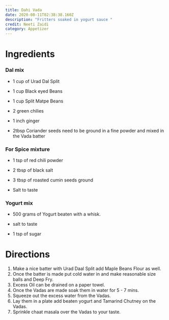 ```yaml
---
title: Dahi Vada
date: 2020-08-11T02:38:38.160Z
description: "Fritters soaked in yogurt sauce "
credit: Neeti Zaidi
category: Appetizer
---
```

# Ingredients 

### Dal mix

- 1 cup of Urad Dal Split

- 1 cup Black eyed Beans

- 1 cup Split Matpe Beans

- 2 green chilies

- 1 inch ginger

- 2tbsp Coriander seeds need to be ground in a fine powder[](<>) and mixed in the Vada batter

### For Spice mixture

- 1 tsp of red chili powder

- 2 tbsp of black salt

- 3 tbsp of roasted cumin seeds ground

- Salt to taste


### Yogurt mix 

- 500 grams of Yogurt beaten with a whisk.

- salt to taste

- 1 tsp of sugar



# Directions


1. Make a nice batter with Urad Daal Split add Maple Beans Flour as well.
2. Once the batter is made put cold water in and make reasonable size balls and Deep Fry.
3. Excess Oil can be drained on a paper towel.
4. Once the Vadas are made soak them in water for 5 - 7 mins.
5. Squeeze out the excess water from the Vadas.
6. Lay them in a plate add beaten yogurt and Tamarind Chutney on the Vadas.
7. Sprinkle chaat masala over the Vadas to your taste.